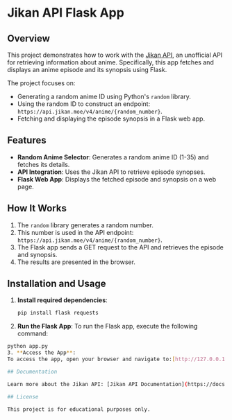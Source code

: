 # Jikan API Flask App

## Overview
This project demonstrates how to work with the [Jikan API](https://docs.api.jikan.moe/), an unofficial API for retrieving information about anime. Specifically, this app fetches and displays an anime episode and its synopsis using Flask.

The project focuses on:
- Generating a random anime ID using Python's `random` library.
- Using the random ID to construct an endpoint:  
  `https://api.jikan.moe/v4/anime/{random_number}`.
- Fetching and displaying the episode synopsis in a Flask web app.

## Features
- **Random Anime Selector**: Generates a random anime ID (1-35) and fetches its details.
- **API Integration**: Uses the Jikan API to retrieve episode synopses.
- **Flask Web App**: Displays the fetched episode and synopsis on a web page.

## How It Works
1. The `random` library generates a random number.
2. This number is used in the API endpoint:  
   `https://api.jikan.moe/v4/anime/{random_number}`.
3. The Flask app sends a GET request to the API and retrieves the episode and synopsis.
4. The results are presented in the browser.

## Installation and Usage
1. **Install required dependencies**:
   ```bash
   pip install flask requests
2. **Run the Flask App**:
To run the Flask app, execute the following command:
  ```bash
  python app.py
3. **Access the App**:
To access the app, open your browser and navigate to:[http://127.0.0.1:5000](http://127.0.0.1:5000)

## Documentation

Learn more about the Jikan API: [Jikan API Documentation](https://docs.api.jikan.moe/)

## License

This project is for educational purposes only.





